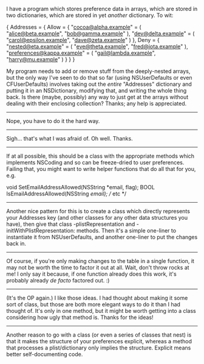 

I have a program which stores preference data in arrays, which are stored in two dictionaries, which are stored in yet *another* dictionary.  To wit:
    
{
    Addresses = {
        Allow = {
            "cocoa@alpha.example" = (
                "alice@beta.example",
                "bob@gamma.example"
            ),
            "dev@delta.example" = (
                "carol@epsilon.example",
                "dave@zeta.example"
            )
        },
        Deny = {
            "nested@eta.example" = (
                "eve@theta.example",
                "fred@iota.example"
            ),
            "preferences@kappa.example" = (
                "gail@lambda.example",
                "harry@mu.example"
            )
        }
    }
}

My program needs to add or remove stuff from the deeply-nested arrays, but the only way I've seen to do that so far (using NSUserDefaults or even CFUserDefaults) involves taking out the *entire* "Addresses" dictionary and putting it in an NSDictionary, modifying that, and writing the whole thing back.  Is there (maybe, possibly) any way to just get at the arrays without dealing with their enclosing collection?  Thanks; any help is appreciated.

----
Nope, you have to do it the hard way.

----
Sigh... that's what I was afraid of.  Oh well.  Thanks.

----

If at all possible, this should be a class with the appropriate methods which implements NSCoding and so can be freeze-dried to user preferences. Failing that, you might want to write helper functions that do all that for you, e.g.

    
void SetEmailAddressAllowed(NSString *email, flag);
BOOL IsEmailAddressAllowed(NSString *email);
/* etc */


----
Another nice pattern for this is to create a class which directly represents your     Addresses key (and other classes for any other data structures you have), then give that class     -plistRepresentation and     -initWithPlistRepresentation: methods. Then it's a simple one-liner to instantiate it from NSUserDefaults, and another one-liner to put the changes back in.

----

Of course, if you're only making changes to the table in a single function, it may not be worth the time to factor it out at all. Wait, don't throw rocks at me! I only say it because, if one function already does this work, it's probably already *de facto* factored out. :)

----
(It's the OP again.)  I like those ideas.  I had thought about making it some sort of class, but those are both more elegant ways to do it than I had thought of.  It's only in one method, but it might be worth getting into a class considering how ugly that method is.  Thanks for the ideas!

----
Another reason to go with a class (or even a series of classes that nest) is that it makes the structure of your preferences explicit, whereas a method that processes a plist/dictionary only implies the structure. Explicit means better self-documenting code.

